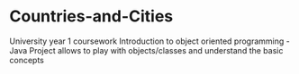 # Countries-and-Cities
University year 1 coursework
Introduction to object oriented programming - Java
Project allows to play with objects/classes and understand the basic concepts
